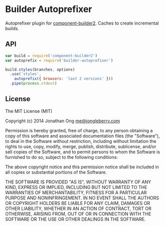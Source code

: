 # Builder Autoprefixer

Autoprefixer plugin for [component-builder2](https://github.com/component/builder2.js). Caches to create incremental builds.

## API

```js
var build = require('component-builder2')
var autoprefix = require('builder-autoprefixer')

build.styles(branches, options)
  .use('styles',
    autoprefix({ browsers: 'last 2 versions' }))
  .pipe(process.stdout)
```

## License

The MIT License (MIT)

Copyright (c) 2014 Jonathan Ong me@jongleberry.com

Permission is hereby granted, free of charge, to any person obtaining a copy
of this software and associated documentation files (the "Software"), to deal
in the Software without restriction, including without limitation the rights
to use, copy, modify, merge, publish, distribute, sublicense, and/or sell
copies of the Software, and to permit persons to whom the Software is
furnished to do so, subject to the following conditions:

The above copyright notice and this permission notice shall be included in
all copies or substantial portions of the Software.

THE SOFTWARE IS PROVIDED "AS IS", WITHOUT WARRANTY OF ANY KIND, EXPRESS OR
IMPLIED, INCLUDING BUT NOT LIMITED TO THE WARRANTIES OF MERCHANTABILITY,
FITNESS FOR A PARTICULAR PURPOSE AND NONINFRINGEMENT. IN NO EVENT SHALL THE
AUTHORS OR COPYRIGHT HOLDERS BE LIABLE FOR ANY CLAIM, DAMAGES OR OTHER
LIABILITY, WHETHER IN AN ACTION OF CONTRACT, TORT OR OTHERWISE, ARISING FROM,
OUT OF OR IN CONNECTION WITH THE SOFTWARE OR THE USE OR OTHER DEALINGS IN
THE SOFTWARE.
